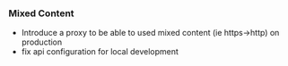 ### Mixed Content
- Introduce a proxy to be able to used mixed content (ie https->http) on production
- fix api configuration for local development